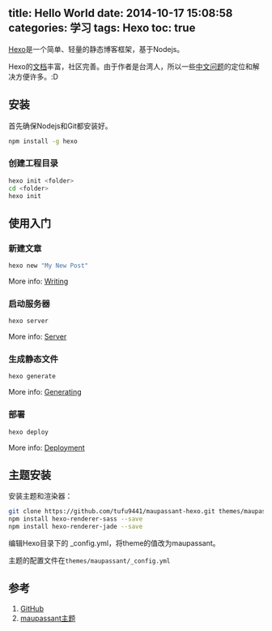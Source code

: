 title: Hello World
date: 2014-10-17 15:08:58
categories: 学习
tags: Hexo
toc: true
---
[Hexo](http://hexo.io/)是一个简单、轻量的静态博客框架，基于Nodejs。

Hexo的[文档](http://hexo.io/docs/)丰富，社区完善。由于作者是台湾人，所以一些[中文问题](http://hexo.io/docs/troubleshooting.html)的定位和解决方便许多。:D

## 安装

首先确保Nodejs和Git都安装好。

``` bash
npm install -g hexo
```

### 创建工程目录

``` bash
hexo init <folder>
cd <folder>
hexo init
```

## 使用入门

### 新建文章

``` bash
hexo new "My New Post"
```

More info: [Writing](http://hexo.io/docs/writing.html)

### 启动服务器

``` bash
hexo server
```

More info: [Server](http://hexo.io/docs/server.html)

### 生成静态文件

``` bash
hexo generate
```

More info: [Generating](http://hexo.io/docs/generating.html)

### 部署

``` bash
hexo deploy
```

More info: [Deployment](http://hexo.io/docs/deployment.html)

## 主题安装

安装主题和渲染器：

``` bash
git clone https://github.com/tufu9441/maupassant-hexo.git themes/maupassant
npm install hexo-renderer-sass --save
npm install hexo-renderer-jade --save
```

编辑Hexo目录下的 _config.yml，将theme的值改为maupassant。

主题的配置文件在```themes/maupassant/_config.yml```

## 参考

1. [GitHub](https://github.com/hexojs/hexo/issues)
2. [maupassant主题](https://www.haomwei.com/technology/maupassant-hexo.html)
